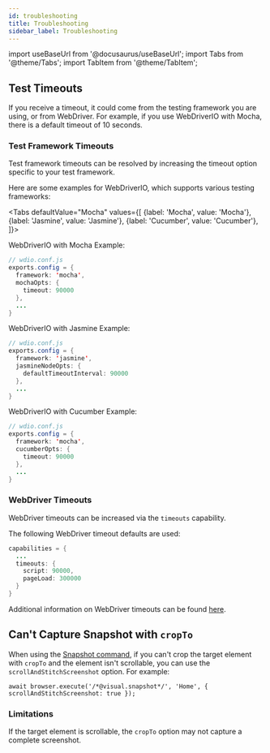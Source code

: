 ```yaml
---
id: troubleshooting
title: Troubleshooting
sidebar_label: Troubleshooting
---
```


import useBaseUrl from '@docusaurus/useBaseUrl';
import Tabs from '@theme/Tabs';
import TabItem from '@theme/TabItem';


## Test Timeouts

If you receive a timeout, it could come from the testing framework you are using, or from WebDriver. For example, if you use WebDriverIO with Mocha, there is a default timeout of 10 seconds.

### Test Framework Timeouts

Test framework timeouts can be resolved by increasing the timeout option specific to your test framework.

Here are some examples for WebDriverIO, which supports various testing frameworks:

<Tabs
  defaultValue="Mocha"
  values={[
    {label: 'Mocha', value: 'Mocha'},
    {label: 'Jasmine', value: 'Jasmine'},
    {label: 'Cucumber', value: 'Cucumber'},
  ]}>

<TabItem value="Mocha">

WebDriverIO with Mocha Example:

```java
// wdio.conf.js
exports.config = {
  framework: 'mocha',
  mochaOpts: {
    timeout: 90000
  },
  ...
}
```

</TabItem>
<TabItem value="Jasmine">

WebDriverIO with Jasmine Example:

```java
// wdio.conf.js
exports.config = {
  framework: 'jasmine',
  jasmineNodeOpts: {
    defaultTimeoutInterval: 90000
  },
  ...
}
```

</TabItem>
<TabItem value="Cucumber">

WebDriverIO with Cucumber Example:

```java
// wdio.conf.js
exports.config = {
  framework: 'mocha',
  cucumberOpts: {
    timeout: 90000
  },
  ...
}
```

</TabItem>
</Tabs>


### WebDriver Timeouts

WebDriver timeouts can be increased via the `timeouts` capability.

The following WebDriver timeout defaults are used:

```java
capabilities = {
  ...
  timeouts: {
    script: 90000,
    pageLoad: 300000
  }
}
```

Additional information on WebDriver timeouts can be found [here](https://developer.mozilla.org/en-US/docs/Web/WebDriver/Errors/ScriptTimeout).


## Can't Capture Snapshot with `cropTo`

When using the [Snapshot command](https://docs.saucelabs.com/visual/e2e-testing/commands-options/#snapshot-command), if you can't crop the target element with `cropTo` and the element isn't scrollable, you can use the `scrollAndStitchScreenshot` option. For example:

```
await browser.execute('/*@visual.snapshot*/', 'Home', { scrollAndStitchScreenshot: true });
```

### Limitations

If the target element is scrollable, the `cropTo` option may not capture a complete screenshot.

